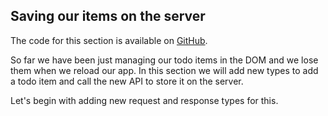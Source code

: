 ## Saving our items on the server

The code for this section is available on [GitHub](https://github.com/iAmMrinal0/prestoByExample/releases/tag/v0.7).

So far we have been just managing our todo items in the DOM and we lose them when we reload our app. In this section we will add new types to add a todo item and call the new API to store it on the server.

Let's begin with adding new request and response types for this.





